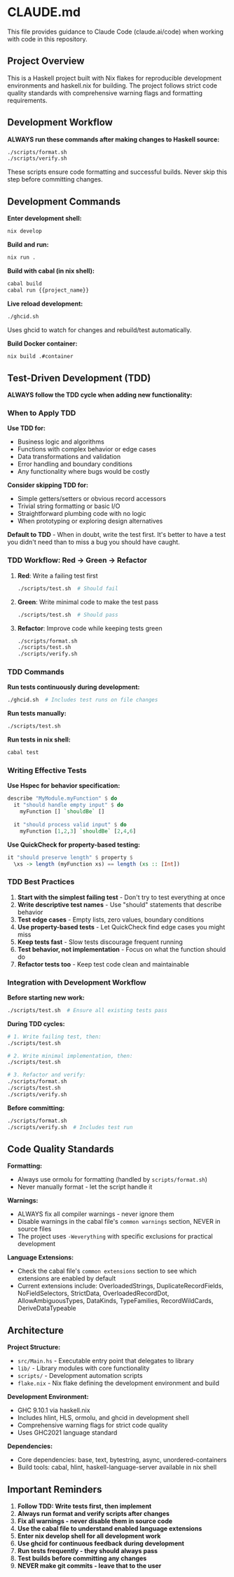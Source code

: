 # CLAUDE.md

This file provides guidance to Claude Code (claude.ai/code) when working with code in this repository.

## Project Overview

This is a Haskell project built with Nix flakes for reproducible development environments and haskell.nix for building. The project follows strict code quality standards with comprehensive warning flags and formatting requirements.

## Development Workflow

**ALWAYS run these commands after making changes to Haskell source:**
```bash
./scripts/format.sh
./scripts/verify.sh
```

These scripts ensure code formatting and successful builds. Never skip this step before committing changes.

## Development Commands

**Enter development shell:**
```bash
nix develop
```

**Build and run:**
```bash
nix run .
```

**Build with cabal (in nix shell):**
```bash
cabal build
cabal run {{project_name}}
```

**Live reload development:**
```bash
./ghcid.sh
```
Uses ghcid to watch for changes and rebuild/test automatically.

**Build Docker container:**
```bash
nix build .#container
```

## Test-Driven Development (TDD)

**ALWAYS follow the TDD cycle when adding new functionality:**

### When to Apply TDD

**Use TDD for:**
- Business logic and algorithms
- Functions with complex behavior or edge cases  
- Data transformations and validation
- Error handling and boundary conditions
- Any functionality where bugs would be costly

**Consider skipping TDD for:**
- Simple getters/setters or obvious record accessors
- Trivial string formatting or basic I/O
- Straightforward plumbing code with no logic
- When prototyping or exploring design alternatives

**Default to TDD** - When in doubt, write the test first. It's better to have a test you didn't need than to miss a bug you should have caught.

### TDD Workflow: Red → Green → Refactor

1. **Red**: Write a failing test first
   ```bash
   ./scripts/test.sh  # Should fail
   ```

2. **Green**: Write minimal code to make the test pass
   ```bash
   ./scripts/test.sh  # Should pass
   ```

3. **Refactor**: Improve code while keeping tests green
   ```bash
   ./scripts/format.sh
   ./scripts/test.sh
   ./scripts/verify.sh
   ```

### TDD Commands

**Run tests continuously during development:**
```bash
./ghcid.sh  # Includes test runs on file changes
```

**Run tests manually:**
```bash
./scripts/test.sh
```

**Run tests in nix shell:**
```bash
cabal test
```

### Writing Effective Tests

**Use Hspec for behavior specification:**
```haskell
describe "MyModule.myFunction" $ do
  it "should handle empty input" $ do
    myFunction [] `shouldBe` []
  
  it "should process valid input" $ do
    myFunction [1,2,3] `shouldBe` [2,4,6]
```

**Use QuickCheck for property-based testing:**
```haskell
it "should preserve length" $ property $
  \xs -> length (myFunction xs) == length (xs :: [Int])
```

### TDD Best Practices

1. **Start with the simplest failing test** - Don't try to test everything at once
2. **Write descriptive test names** - Use "should" statements that describe behavior
3. **Test edge cases** - Empty lists, zero values, boundary conditions
4. **Use property-based tests** - Let QuickCheck find edge cases you might miss
5. **Keep tests fast** - Slow tests discourage frequent running
6. **Test behavior, not implementation** - Focus on what the function should do
7. **Refactor tests too** - Keep test code clean and maintainable

### Integration with Development Workflow

**Before starting new work:**
```bash
./scripts/test.sh  # Ensure all existing tests pass
```

**During TDD cycles:**
```bash
# 1. Write failing test, then:
./scripts/test.sh

# 2. Write minimal implementation, then:
./scripts/test.sh

# 3. Refactor and verify:
./scripts/format.sh
./scripts/test.sh
./scripts/verify.sh
```

**Before committing:**
```bash
./scripts/format.sh
./scripts/verify.sh  # Includes test run
```

## Code Quality Standards

**Formatting:**
- Always use ormolu for formatting (handled by `scripts/format.sh`)
- Never manually format - let the script handle it

**Warnings:**
- ALWAYS fix all compiler warnings - never ignore them
- Disable warnings in the cabal file's `common warnings` section, NEVER in source files
- The project uses `-Weverything` with specific exclusions for practical development

**Language Extensions:**
- Check the cabal file's `common extensions` section to see which extensions are enabled by default
- Current extensions include: OverloadedStrings, DuplicateRecordFields, NoFieldSelectors, StrictData, OverloadedRecordDot, AllowAmbiguousTypes, DataKinds, TypeFamilies, RecordWildCards, DeriveDataTypeable

## Architecture

**Project Structure:**
- `src/Main.hs` - Executable entry point that delegates to library
- `lib/` - Library modules with core functionality
- `scripts/` - Development automation scripts
- `flake.nix` - Nix flake defining the development environment and build

**Development Environment:**
- GHC 9.10.1 via haskell.nix
- Includes hlint, HLS, ormolu, and ghcid in development shell
- Comprehensive warning flags for strict code quality
- Uses GHC2021 language standard

**Dependencies:**
- Core dependencies: base, text, bytestring, async, unordered-containers
- Build tools: cabal, hlint, haskell-language-server available in nix shell

## Important Reminders

1. **Follow TDD: Write tests first, then implement**
2. **Always run format and verify scripts after changes**
3. **Fix all warnings - never disable them in source code**
4. **Use the cabal file to understand enabled language extensions**
5. **Enter nix develop shell for all development work**
6. **Use ghcid for continuous feedback during development**
7. **Run tests frequently - they should always pass**
8. **Test builds before committing any changes**
9. **NEVER make git commits - leave that to the user**